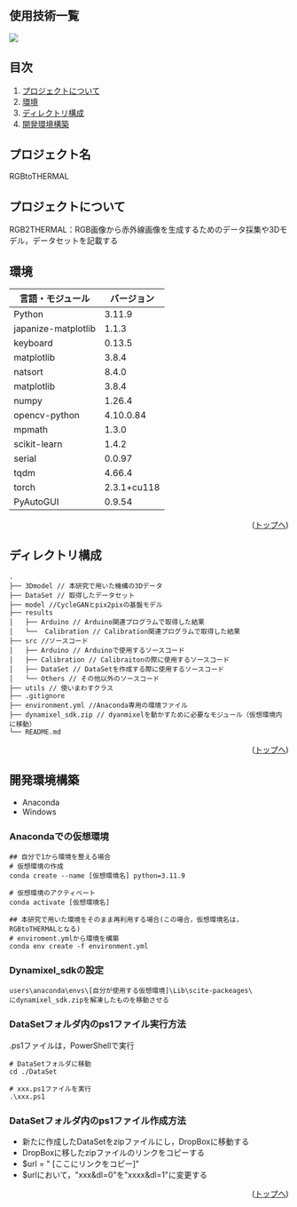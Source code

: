 <div id="top"></div>

## 使用技術一覧

<!-- シールド一覧 -->
<!-- 該当するプロジェクトの中から任意のものを選ぶ-->
<p style="display: inline">
  <!-- バックエンドの言語一覧 -->
  <img src="https://img.shields.io/badge/-Python-F2C63C.svg?logo=python&style=for-the-badge">
</p>

## 目次

1. [プロジェクトについて](#プロジェクトについて)
2. [環境](#環境)
3. [ディレクトリ構成](#ディレクトリ構成)
4. [開発環境構築](#開発環境構築)

<!-- プロジェクト名を記載 -->

## プロジェクト名

RGBtoTHERMAL

<!-- プロジェクトについて -->

## プロジェクトについて

RGB2THERMAL：RGB画像から赤外線画像を生成するためのデータ採集や3Dモデル，データセットを記載する

## 環境

<!-- 言語、フレームワーク、ミドルウェア、インフラの一覧とバージョンを記載 -->

| 言語・モジュール        | バージョン |
| --------------------- | ---------- |
| Python                | 3.11.9     |
| japanize-matplotlib   | 1.1.3      |
| keyboard              | 0.13.5     |
| matplotlib            | 3.8.4      |
| natsort               | 8.4.0      |
| matplotlib            | 3.8.4      |
| numpy                 | 1.26.4     |
| opencv-python         | 4.10.0.84  |
| mpmath                | 1.3.0      |
| scikit-learn          | 1.4.2      |
| serial                | 0.0.97     |
| tqdm                  | 4.66.4     |
| torch                 | 2.3.1+cu118|
| PyAutoGUI             | 0.9.54     |


<p align="right">(<a href="#top">トップへ</a>)</p>

## ディレクトリ構成

<!-- Treeコマンドを使ってディレクトリ構成を記載 -->


```
.
├── 3Dmodel // 本研究で用いた機構の3Dデータ
├── DataSet // 取得したデータセット
├── model //CycleGANとpix2pixの基盤モデル
├── results
│   ├── Arduino // Arduino関連プログラムで取得した結果
│   └──  Calibration // Calibration関連プログラムで取得した結果
├── src //ソースコード
│   ├── Arduino // Arduinoで使用するソースコード
│   ├── Calibration // Calibraitonの際に使用するソースコード
│   ├── DataSet // DataSetを作成する際に使用するソースコード
│   └── Others // その他以外のソースコード
├── utils // 使いまわすクラス
├── .gitignore
├── environment.yml //Anaconda専用の環境ファイル
├── dynamixel_sdk.zip // dyanmixelを動かすために必要なモジュール（仮想環境内に移動）
└── README.md
```
<p align="right">(<a href="#top">トップへ</a>)</p>

## 開発環境構築

<!-- コンテナの作成方法、パッケージのインストール方法など、開発環境構築に必要な情報を記載 -->
- Anaconda
- Windows

### Anacondaでの仮想環境
```
## 自分で1から環境を整える場合
# 仮想環境の作成
conda create --name [仮想環境名] python=3.11.9

# 仮想環境のアクティベート
conda activate [仮想環境名]
```
```
## 本研究で用いた環境をそのまま再利用する場合(この場合，仮想環境名は，RGBtoTHERMALとなる)
# enviroment.ymlから環境を構築
conda env create -f environment.yml

```
### Dynamixel_sdkの設定
```
users\anaconda\envs\[自分が使用する仮想環境]\Lib\scite-packeages\
にdynamixel_sdk.zipを解凍したものを移動させる
```

### DataSetフォルダ内のps1ファイル実行方法

.ps1ファイルは，PowerShellで実行

```
# DataSetフォルダに移動
cd ./DataSet

# xxx.ps1ファイルを実行
.\xxx.ps1
```

### DataSetフォルダ内のps1ファイル作成方法

- 新たに作成したDataSetをzipファイルにし，DropBoxに移動する
- DropBoxに移したzipファイルのリンクをコピーする
- $url = " [ここにリンクをコピー]" 
- $urlにおいて，"xxx&dl=0"を"xxxx&dl=1"に変更する

<p align="right">(<a href="#top">トップへ</a>)</p>
